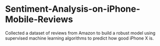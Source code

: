 # Sentiment-Analysis-on-iPhone-Mobile-Reviews
Collected a dataset of reviews from Amazon to build a robust model using supervised machine learning algorithms to predict how good iPhone X is.
